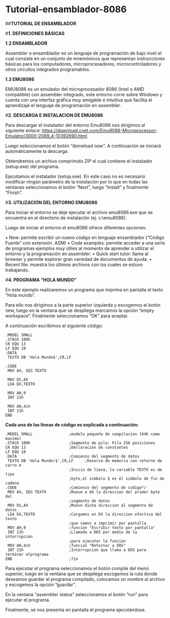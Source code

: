 # Tutorial-ensamblador-8086

##**TUTORIAL DE ENSAMBLADOR**

#**1.	DEFINICIONES BÁSICAS**

**1.2	 ENSAMBLADOR**

Assembler o ensamblador es un lenguaje de programación de bajo nivel el cual consiste en un conjunto de mnemónicos que representan instrucciones básicas para los computadores, microprocesadores, microcontroladores y otros circuitos integrados programables.

**1.3	EMU8086**

EMU8086 es un emulador del microprocesador 8086 (Intel o AMD compatible) con assembler integrado, este entorno corre sobre Windows y cuenta con una interfaz gráfica muy amigable e intuitiva que facilita el aprendizaje el lenguaje de programación en assembler.



#**2.	DESCARGA E INSTALACION DE EMU8086**

Para descargar el instalador del entorno Emu8086 nos dirigimos al siguiente enlace:
https://download.cnet.com/Emu8086-Microprocessor-Emulator/3000-2069_4-10392690.html
 

Luego seleccionamos el botón “donwload now”. A continuación se iniciará automáticamente la descarga.


 

Obtendremos un archivo comprimido ZIP el cual contiene el instalador (setup.exe) del programa.

Ejecutamos el instalador (setup.exe). En este caso no es necesario modificar ningún parámetro de la instalación por lo que en todas las ventanas seleccionamos el botón “Next”, luego “Install” y finalmente “Finish”.


 

#**3.	UTILIZACIÓN DEL ENTORNO EMU8086**

Para iniciar el entorno se deje ejecutar el archivo emu8086.exe que se encuentra en el directorio de instalación (ej. c:\emu8086).

Luego de iniciar el entorno el emu8086 ofrece diferentes opciones:  

•	New: permite escribir un nuevo código en lenguaje ensamblador (“Código Fuente” con extensión .ASM) 
•	Code examples: permite acceder a una serie de programas ejemplos muy útiles al momento de aprender a utilizar el entorno y la programación en assembler. 
•	Quick start tutor: llama al browser y permite explorar gran variedad de documentos de ayuda. 
•	Recent file: muestra los últimos archivos con los cuales se estuvo trabajando. 



#**4.	PROGRAMA “HOLA MUNDO”**

En este ejemplo realizaremos un programa que imprima en pantalla el texto “Hola mundo”.

 

Para ello nos dirigimos a la parte superior izquierda y escogemos el botón new, luego en la ventana que se despliega marcamos la opción “empty workspace”. Finalmente seleccionamos “OK” para aceptar.


A continuación escribimos el siguiente código: 
```
.MODEL SMALL                
.STACK 100h                 
CR EQU 13                   
LF EQU 10
.DATA                       
 TEXTO DB 'Hola Mundo$',CR,LF     
                                                      
.CODE                       
 MOV AX, SEG TEXTO          
                            
 MOV DS,AX                 
 LEA DX,TEXTO               
                            
 MOV AH,9                  
 INT 21h                    
                            
 MOV AH,4ch                 
 INT 21h                    
END                         
```



**Cada una de las líneas de código es explicada a continuación:**
```
.MODEL SMALL                ;modelo pequeño de compilacion (64k como maximo)
.STACK 100h                 ;Segmento de pila: Pila 256 posiciones
CR EQU 13                   ;Declaracion de constantes
LF EQU 10
.DATA                       ;Comienzo del segmento de datos
 TEXTO DB 'Hola Mundo!$',CR,LF     ;Reserva de memoria con retorno de carro e
                            ;Inicio de liena, la variable TEXTO es de tipo
                            ;byte,el simbolo $ es el simbolo de fin de cadena
.CODE                       ;Comienzo del segmento de codigo*/
 MOV AX, SEG TEXTO          ;Mueve a AX la direccion del primer byte del
                            ;segmento de datos
 MOV DS,AX                  ;Mueve dicha direccion al segmento de datos
 LEA DX,TEXTO               ;Cargamos en DX la direccion efectiva del texto
                            ;que vamos a imprimir por pantalla
 MOV AH,9                   ;funcion "Escribir texto por pantalla"
 INT 21h                    ;Llamada a DOS por medio de la interrupcion
                            ;para ejecutar la funcion
 MOV AH,4ch                 ;funcion "Retornar a DOS"
 INT 21h                    ;Interrupcion que llama a DOS para terminar elprograma
END                         ;fin

```



Para ejecutar el programa seleccionamos el botón compile del menú superior, luego en la ventana que se despliega escogemos la ruta donde deseamos guardar el programa compilado, colocamos un nombre al archivo y escogemos la opción “guardar”. 





En la ventana “assembler status” seleccionamos el botón “run” para ejecutar el programa.


Finalmente, se nos presenta en pantalla el programa ejecutándose.
